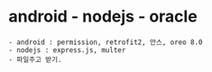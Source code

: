 # android - nodejs - oracle
    - android : permission, retrofit2, 안스, oreo 8.0
    - nodejs : express.js, multer
    - 파일주고 받기. 
